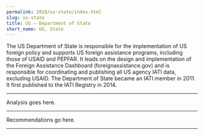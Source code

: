 ```yaml
---
permalink: 2018/us-state/index.html
slug: us-state
title: US – Department of State
short_name: US, State
---
```


The US Department of State is responsible for the implementation of US foreign policy and supports US foreign assistance programs, including those of USAID and PEPFAR. It leads on the design and implementation of the Foreign Assistance Dashboard (foreignassistance.gov) and is responsible for coordinating and publishing all US agency IATI data, excluding USAID. The Department of State became an IATI member in 2011. It first published to the IATI Registry in 2014.

---

Analysis goes here.

---

Recommendations go here.

---
